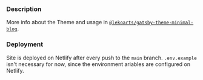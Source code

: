 ### Description

More info about the Theme and usage in [`@lekoarts/gatsby-theme-minimal-blog`](https://github.com/LekoArts/gatsby-themes/tree/master/themes/gatsby-theme-minimal-blog).

### Deployment

Site is deployed on Netlify after every push to the `main` branch.
`.env.example` isn't necessary for now, since the environment ariables are configured on Netlify.